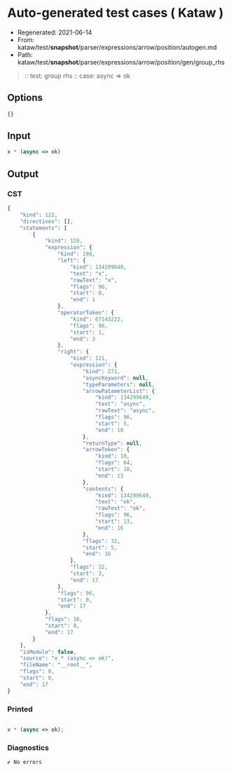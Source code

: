 # Auto-generated test cases ( Kataw )
- Regenerated: 2021-06-14
- From: kataw/test/__snapshot__/parser/expressions/arrow/position/autogen.md
- Path: kataw/test/__snapshot__/parser/expressions/arrow/position/gen/group_rhs
> :: test: group rhs
> :: case: async => ok
## Options

`````js
{}
`````
## Input

`````js
x * (async => ok)
`````
## Output

### CST

```javascript
{
    "kind": 122,
    "directives": [],
    "statements": [
        {
            "kind": 120,
            "expression": {
                "kind": 198,
                "left": {
                    "kind": 134299649,
                    "text": "x",
                    "rawText": "x",
                    "flags": 96,
                    "start": 0,
                    "end": 1
                },
                "operatorToken": {
                    "kind": 67143222,
                    "flags": 96,
                    "start": 1,
                    "end": 3
                },
                "right": {
                    "kind": 121,
                    "expression": {
                        "kind": 271,
                        "asyncKeyword": null,
                        "typeParameters": null,
                        "arrowPatameterList": {
                            "kind": 134299649,
                            "text": "async",
                            "rawText": "async",
                            "flags": 96,
                            "start": 5,
                            "end": 10
                        },
                        "returnType": null,
                        "arrowToken": {
                            "kind": 10,
                            "flags": 64,
                            "start": 10,
                            "end": 13
                        },
                        "contents": {
                            "kind": 134299649,
                            "text": "ok",
                            "rawText": "ok",
                            "flags": 96,
                            "start": 13,
                            "end": 16
                        },
                        "flags": 32,
                        "start": 5,
                        "end": 16
                    },
                    "flags": 32,
                    "start": 3,
                    "end": 17
                },
                "flags": 96,
                "start": 0,
                "end": 17
            },
            "flags": 16,
            "start": 0,
            "end": 17
        }
    ],
    "isModule": false,
    "source": "x * (async => ok)",
    "fileName": "__root__",
    "flags": 0,
    "start": 0,
    "end": 17
}
```

### Printed

```javascript

x * (async => ok);

```

### Diagnostics

```javascript
✔ No errors
```

